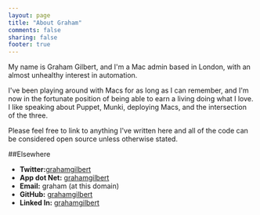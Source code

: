 ```yaml
---
layout: page
title: "About Graham"
comments: false
sharing: false
footer: true
---
```

My name is Graham Gilbert, and I'm a Mac admin based in London, with an almost unhealthy interest in automation.

I've been playing around with Macs for as long as I can remember, and I'm now in the fortunate position of being able to earn a living doing what I love.  I like speaking about Puppet, Munki, deploying Macs, and the intersection of the three.

Please feel free to link to anything I've written here and all of the code can be considered open source unless otherwise stated.

##Elsewhere
 * __Twitter:__[grahamgilbert](http://twitter.com/grahamgilbert)
 * __App dot Net:__ [grahamgilbert](https://alpha.app.net/grahamgilbert)
 * __Email:__ graham (at this domain)
 * __GitHub:__ [grahamgilbert](https://github.com/grahamgilbert)
 * __Linked In:__ [grahamgilbert](http://uk.linkedin.com/in/grahamgilbert)

